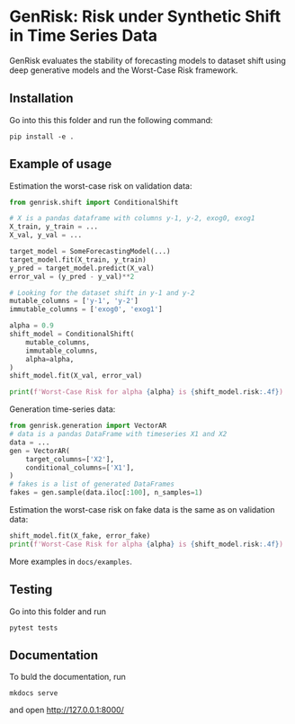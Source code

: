# GenRisk: Risk under Synthetic Shift in Time Series Data

GenRisk evaluates the stability of forecasting models to dataset shift using deep generative models and the Worst-Case Risk framework.

## Installation
Go into this this folder and run the following command:

```
pip install -e .
```

## Example of usage

Estimation the worst-case risk on validation data:

```python
from genrisk.shift import ConditionalShift

# X is a pandas dataframe with columns y-1, y-2, exog0, exog1
X_train, y_train = ...
X_val, y_val = ...

target_model = SomeForecastingModel(...)
target_model.fit(X_train, y_train)
y_pred = target_model.predict(X_val)
error_val = (y_pred - y_val)**2

# Looking for the dataset shift in y-1 and y-2
mutable_columns = ['y-1', 'y-2']
immutable_columns = ['exog0', 'exog1']

alpha = 0.9
shift_model = ConditionalShift(
    mutable_columns, 
    immutable_columns, 
    alpha=alpha,
)
shift_model.fit(X_val, error_val)

print(f'Worst-Case Risk for alpha {alpha} is {shift_model.risk:.4f})
```

Generation time-series data:
```python
from genrisk.generation import VectorAR
# data is a pandas DataFrame with timeseries X1 and X2
data = ...
gen = VectorAR(
    target_columns=['X2'], 
    conditional_columns=['X1'],
)
# fakes is a list of generated DataFrames
fakes = gen.sample(data.iloc[:100], n_samples=1)
```

Estimation the worst-case risk on fake data is the same as on validation data:

```python
shift_model.fit(X_fake, error_fake)
print(f'Worst-Case Risk for alpha {alpha} is {shift_model.risk:.4f})
```

More examples in `docs/examples`.

## Testing

Go into this folder and run
```
pytest tests
```

## Documentation

To buld the documentation, run 
```
mkdocs serve
```
and open http://127.0.0.1:8000/
